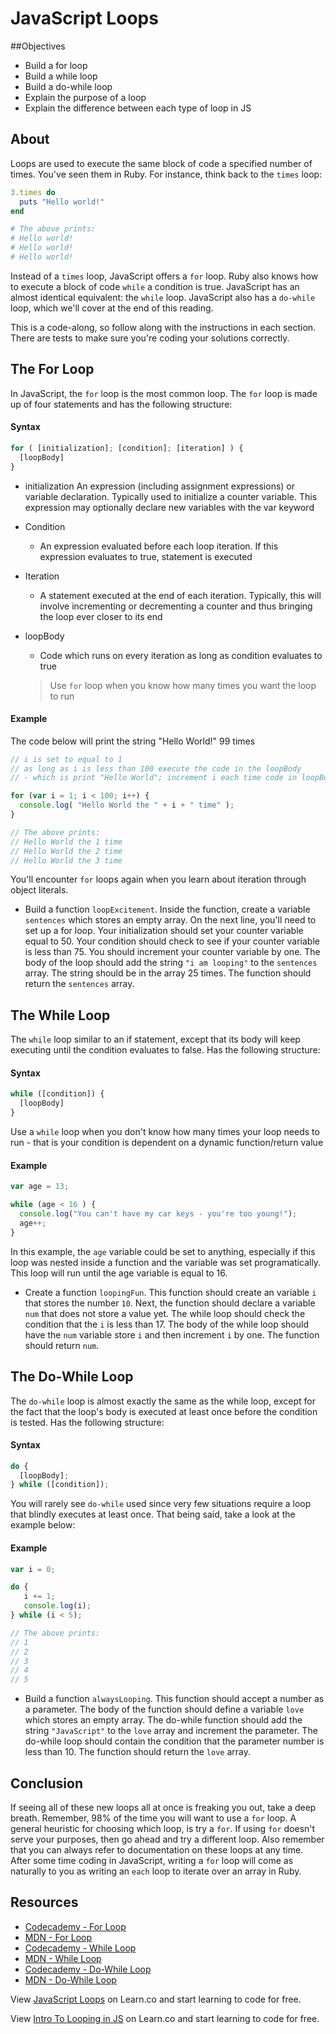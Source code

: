 # JavaScript Loops

##Objectives
+ Build a for loop
+ Build a while loop
+ Build a do-while loop
+ Explain the purpose of a loop
+ Explain the difference between each type of loop in JS

## About

Loops are used to execute the same block of code a specified number of times. You've seen them in Ruby. For instance, think back to the `times` loop:

```ruby
3.times do
  puts "Hello world!"
end

# The above prints:
# Hello world!
# Hello world!
# Hello world!
```

Instead of a `times` loop, JavaScript offers a `for` loop. Ruby also knows how to execute a block of code `while` a condition is true. JavaScript has an almost identical equivalent: the `while` loop. JavaScript also has a `do-while` loop, which we'll cover at the end of this reading.

This is a code-along, so follow along with the instructions in each section. There are tests to make sure you're coding your solutions correctly.

## The For Loop

In JavaScript, the `for` loop is the most common loop. The `for` loop is made up of four statements and has the following structure:

#### Syntax

```javascript
for ( [initialization]; [condition]; [iteration] ) {
  [loopBody]
}
```

- initialization
  An expression (including assignment expressions) or variable declaration. Typically used to initialize a counter variable. This expression may optionally declare new variables with the var keyword

- Condition
  + An expression evaluated before each loop iteration. If this expression evaluates to true, statement is executed

- Iteration
  + A statement executed at the end of each iteration. Typically, this will involve incrementing or decrementing a counter and thus bringing the loop ever closer to its end

- loopBody
   + Code which runs on every iteration as long as condition evaluates to true

  > Use `for` loop when you know how many times you want the loop to run

#### Example

The code below will print the string "Hello World!" 99 times
  
```javascript
// i is set to equal to 1
// as long as i is less than 100 execute the code in the loopBody
// - which is print "Hello World"; increment i each time code in loopBody is executed

for (var i = 1; i < 100; i++) {
  console.log( "Hello World the " + i + " time" );
}

// The above prints:
// Hello World the 1 time
// Hello World the 2 time
// Hello World the 3 time
```

You'll encounter `for` loops again when you learn about iteration through object literals.

+ Build a function `loopExcitement`. Inside the function, create a variable `sentences` which stores an empty array. On the next line, you'll need to set up a for loop. Your initialization should set your counter variable equal to 50. Your condition should check to see if your counter variable is less than 75. You should increment your counter variable by one. The body of the loop should add the string `"i am looping"` to the `sentences` array. The string should be in the array 25 times. The function should return the `sentences` array.

## The While Loop

The `while` loop similar to an if statement, except that its body will keep executing until the condition evaluates to false. Has the following structure:
  
#### Syntax

```javascript
while ([condition]) {
  [loopBody]
}
```

 Use a `while` loop when you don't know how many times your loop needs to run - that is your condition is dependent on a dynamic function/return value

#### Example

```javascript
var age = 13;

while (age < 16 ) {
  console.log("You can't have my car keys - you're too young!");
  age++;
}
```

In this example, the `age` variable could be set to anything, especially if this loop was nested inside a function and the variable was set programatically. This loop will run until the age variable is equal to 16.

+ Create a function `loopingFun`. This function should create an variable `i` that stores the number `10`. Next, the function should declare a variable `num` that does not store a value yet. The while loop should check the condition that the `i` is less than 17. The body of the while loop should have the `num` variable store `i` and then increment `i` by one. The function should return `num`.

## The Do-While Loop

The `do-while` loop is almost exactly the same as the while loop, except for the fact that the loop's body is executed at least once before the condition is tested. Has the following structure:

#### Syntax

```javascript
do {
  [loopBody];
} while ([condition]);
```
  
You will rarely see `do-while` used since very few situations require a loop that blindly executes at least once. That being said, take a look at the example below:

#### Example

```javascript
var i = 0;

do {
   i += 1;
   console.log(i);
} while (i < 5);

// The above prints:
// 1
// 2
// 3
// 4
// 5
```

+ Build a function `alwaysLooping`. This function should accept a number as a parameter. The body of the function should define a variable `love` which stores an empty array. The do-while function should add the string `"JavaScript"` to the `love` array and increment the parameter. The do-while loop should contain the condition that the parameter number is less than 10. The function should return the `love` array.

## Conclusion

If seeing all of these new loops all at once is freaking you out, take a deep breath. Remember, 98% of the time you will want to use a `for` loop. A general heuristic for choosing which loop, is try a `for`. If using `for` doesn't serve your purposes, then go ahead and try a different loop. Also remember that you can always refer to documentation on these loops at any time. After some time coding in JavaScript, writing a `for` loop will come as naturally to you as writing an `each` loop to iterate over an array in Ruby.

## Resources

* [Codecademy - For Loop](http://www.codecademy.com/glossary/javascript/loops#for-loops)
* [MDN - For Loop](https://developer.mozilla.org/en-US/docs/Web/JavaScript/Reference/Statements/for)
* [Codecademy - While Loop](http://www.codecademy.com/glossary/javascript/loops#while-loops)
* [MDN - While Loop](https://developer.mozilla.org/en-US/docs/Web/JavaScript/Reference/Statements/while)
* [Codecademy - Do-While Loop](http://www.codecademy.com/glossary/javascript/loops#do-while-loops)
* [MDN - Do-While Loop](https://developer.mozilla.org/en-US/docs/Web/JavaScript/Reference/Statements/do...while)

<p data-visibility='hidden'>View <a href='https://learn.co/lessons/intro-to-looping.js' title='JavaScript Loops'>JavaScript Loops</a> on Learn.co and start learning to code for free.</p>

<p data-visibility='hidden'>View <a href='https://learn.co/lessons/intro-to-looping.js'>Intro To Looping in JS</a> on Learn.co and start learning to code for free.</p>
